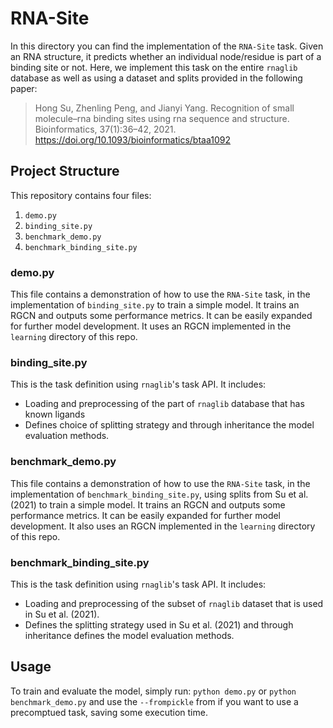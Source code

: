 # RNA-Site

In this directory you can find the implementation of the `RNA-Site` task. Given an RNA structure, it predicts whether an individual node/residue is part of a binding site or not. Here, we implement this task on the entire `rnaglib` database as well as using a dataset and splits provided in the following paper:


> Hong Su, Zhenling Peng, and Jianyi Yang. Recognition of small molecule–rna binding sites using
rna sequence and structure. Bioinformatics, 37(1):36–42, 2021. <https://doi.org/10.1093/bioinformatics/btaa1092>

## Project Structure

This repository contains four files:

1. `demo.py`
2. `binding_site.py`
3. `benchmark_demo.py`
4. `benchmark_binding_site.py`

### demo.py

This file contains a demonstration of how to use the `RNA-Site` task, in the implementation of `binding_site.py` to train a simple model. It trains an RGCN and outputs some performance metrics. It can be easily expanded for further model development. It uses an RGCN implemented in the `learning` directory of this repo.

### binding_site.py

This is the task definition using `rnaglib`'s task API. It includes:
- Loading and preprocessing of the part of `rnaglib` database that has known ligands
- Defines choice of splitting strategy and through inheritance the model evaluation methods.

### benchmark_demo.py

This file contains a demonstration of how to use the `RNA-Site` task, in the implementation of `benchmark_binding_site.py`, using splits from Su et al. (2021) to train a simple model. It trains an RGCN and outputs some performance metrics. It can be easily expanded for further model development. It also uses an RGCN implemented in the `learning` directory of this repo.

### benchmark_binding_site.py

This is the task definition using `rnaglib`'s task API. It includes:
- Loading and preprocessing of the subset of `rnaglib` dataset that is used in Su et al. (2021).
- Defines the splitting strategy used in Su et al. (2021) and through inheritance defines the model evaluation methods.

## Usage

To train and evaluate the model, simply run: `python demo.py` or `python benchmark_demo.py` and use the `--frompickle` from if you want to use a precomptued task, saving some execution time.